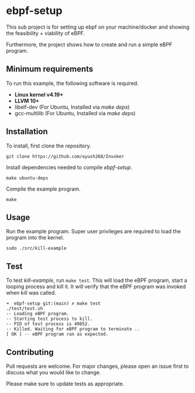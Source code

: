 # ebpf-setup

This sub project is for setting up ebpf on your machine/docker and showing the feasibility + viability of eBPF.

Furthermore, the project shows how to create and run a simple eBPF program.

## Minimum requirements

To run this example, the following software is required.

- **Linux kernel v4.19+**
- **LLVM 10+**
- libelf-dev (For Ubuntu, Installed via *make deps*)
- gcc-multilib (For Ubuntu, Installed via *make deps*)

## Installation

To install, first clone the repository.

```
git clone https://github.com/ayush268/Invoker
```

Install dependencies needed to compile *ebpf-setup*.

```
make ubuntu-deps
```

Compile the example program.

```
make
```

## Usage

Run the example program. Super user privileges are required to load the program into the kernel.

```
sudo ./src/kill-example
```

## Test

To test *kill-example*, run `make test`.
This will load the eBPF program, start a looping process and kill it. It will verify that the eBPF program was invoked when kill was called.

```
➜  ebpf-setup git:(main) ✗ make test
./test/test.sh
-- Loading eBPF program.
-- Starting test process to kill.
-- PID of test process is 49852.
-- Killed. Waiting for eBPF program to terminate ..
[ OK ] -- eBPF program ran as expected.
```

## Contributing
Pull requests are welcome. For major changes, please open an issue first to discuss what you would like to change.

Please make sure to update tests as appropriate.